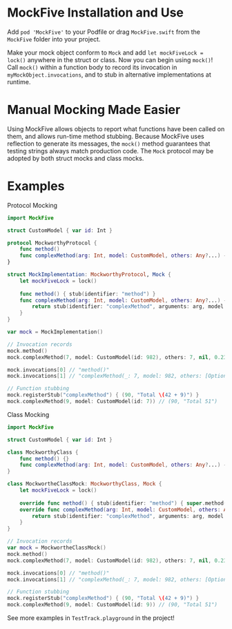 # MockFive Installation and Use
Add `pod 'MockFive'` to your Podfile or drag `MockFive.swift` from the `MockFive` folder into your project.

Make your mock object conform to `Mock` and add `let mockFiveLock = lock()` anywhere in the struct or class.  Now you can begin using `mock()`!  Call `mock()` within a function body to record its invocation in `myMockObject.invocations`, and to stub in alternative implementations at runtime.

# Manual Mocking Made Easier
Using MockFive allows objects to report what functions have been called on them, and allows run-time method stubbing.  Because MockFive uses reflection to generate its messages, the `mock()` method guarantees that testing strings always match production code.  The `Mock` protocol may be adopted by both struct mocks and class mocks.

# Examples
Protocol Mocking
```Swift
import MockFive

struct CustomModel { var id: Int }

protocol MockworthyProtocol {
    func method()
    func complexMethod(arg: Int, model: CustomModel, others: Any?...) -> (Int, String)
}

struct MockImplementation: MockworthyProtocol, Mock {
    let mockFiveLock = lock()
    
    func method() { stub(identifier: "method") }
    func complexMethod(arg: Int, model: CustomModel, others: Any?...) -> (Int, String) {
        return stub(identifier: "complexMethod", arguments: arg, model.id, others) { (37, "stub string") }
    }
}

var mock = MockImplementation()

// Invocation records
mock.method()
mock.complexMethod(7, model: CustomModel(id: 982), others: 7, nil, 0.23, [0,9]) // (37, "stub string")

mock.invocations[0] // "method()"
mock.invocations[1] // "complexMethod(_: 7, model: 982, others: [Optional(7), nil, Optional(0.23), Optional([0, 9])]) -> (Int, String)"

// Function stubbing
mock.registerStub("complexMethod") { (90, "Total \(42 + 9)") }
mock.complexMethod(9, model: CustomModel(id: 7)) // (90, "Total 51")
```

Class Mocking
```Swift
import MockFive

struct CustomModel { var id: Int }

class MockworthyClass {
    func method() {}
    func complexMethod(arg: Int, model: CustomModel, others: Any?...) -> (Int, String) { return (9, "potatos") }
}

class MockwortheClassMock: MockworthyClass, Mock {
    let mockFiveLock = lock()
    
    override func method() { stub(identifier: "method") { super.method() } }
    override func complexMethod(arg: Int, model: CustomModel, others: Any?...) -> (Int, String) {
        return stub(identifier: "complexMethod", arguments: arg, model.id, others) { super.complexMethod(arg, model: model, others: others) }
    }
}

// Invocation records
var mock = MockwortheClassMock()
mock.method()
mock.complexMethod(7, model: CustomModel(id: 982), others: 7, nil, 0.23, [0,9]) // (37, "stub string")

mock.invocations[0] // "method()"
mock.invocations[1] // "complexMethod(_: 7, model: 982, others: [Optional(7), nil, Optional(0.23), Optional([0, 9])]) -> (Int, String)"

// Function stubbing
mock.registerStub("complexMethod") { (90, "Total \(42 + 9)") }
mock.complexMethod(9, model: CustomModel(id: 9)) // (90, "Total 51")
```
See more examples in `TestTrack.playground` in the project!


